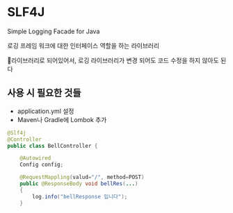 # SLF4J

Simple Logging Facade for Java

로깅 프레임 워크에 대한 인터페이스 역할을 하는 라이브러리

🎈라이브러리로 되어있어서, 로깅 라이브러리가 변경 되어도 코드 수정을 하지 않아도 된다

## 사용 시 필요한 것들
- application.yml 설정
- Maven나 Gradle에 Lombok 추가

```java
@Slf4j
@Controller
public class BellController {

	@Autowired
	Config config;

    @RequestMappling(valud="/", method=POST)
    public @ResponseBody void bellRes(...)
    {
        log.info("bellResponse 입니다");
    }
```